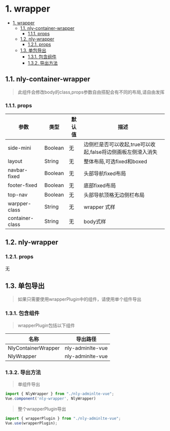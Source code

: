 # 1. wrapper
<!-- TOC -->

- [1. wrapper](#1-wrapper)
    - [1.1. nly-container-wrapper](#11-nly-container-wrapper)
        - [1.1.1. props](#111-props)
    - [1.2. nly-wrapper](#12-nly-wrapper)
        - [1.2.1. props](#121-props)
    - [1.3. 单包导出](#13-单包导出)
        - [1.3.1. 包含组件](#131-包含组件)
        - [1.3.2. 导出方法](#132-导出方法)

<!-- /TOC -->
## 1.1. nly-container-wrapper

> 此组件会修改body的class,props参数自由搭配会有不同的布局,请自由发挥

### 1.1.1. props

参数 | 类型 |  默认值 | 描述
-|-|-|-
side-mini | Boolean | 无 | 边侧栏是否可以收起,true可以收起,false将边侧画板左侧滑入消失
layout | String | 无 | 整体布局,可选fixed和boxed
navbar-fixed | Boolean | 无 | 头部导航fixed布局
footer-fixed | Boolean | 无 | 底部fixed布局
top-nav | Boolean | 无 | 头部导航顶格无边侧栏布局
warpper-class | String | 无 | wrapper 式样
container-class | String | 无 | body式样

## 1.2. nly-wrapper

### 1.2.1. props

无

## 1.3. 单包导出

> 如果只需要使用wrapperPlugin中的组件，请使用单个组件导出

### 1.3.1. 包含组件

> wrapperPlugin包括以下组件

名称 | 导出路径
-|-
NlyContainerWrapper | nly-adminlte-vue
NlyWrapper | nly-adminlte-vue

### 1.3.2. 导出方法

> 单组件导出

```js
import { NlyWrapper } from "./nly-adminlte-vue";
Vue.component('nly-wrapper', NlyWrapper)
```

> 整个wrapperPlugin导出

```js
import { wrapperPlugin } from "./nly-adminlte-vue";
Vue.use(wrapperPlugin);
```